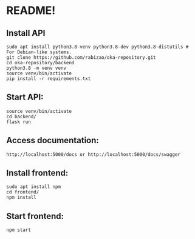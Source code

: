 # README!

Install API
-------

    sudo apt install python3.8-venv python3.8-dev python3.8-distutils # For Debian-like systems.
    git clone https://github.com/rabizao/oka-repository.git
    cd oka-repository/backend
    python3.8 -m venv venv
    source venv/bin/activate
    pip install -r requirements.txt

Start API:
---
    source venv/bin/activate
    cd backend/
    flask run

Access documentation:
---
    http://localhost:5000/docs or http://localhost:5000/docs/swagger


Install frontend:
---
    sudo apt install npm
    cd frontend/
    npm install

Start frontend:
---
    npm start